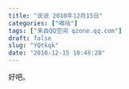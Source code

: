 ```yaml
---
title: "说说 2010年12月15日"
categories: ["嘀咕"]
tags: ["来自QQ空间 qzone.qq.com"]
draft: false
slug: "YQtkqk"
date: "2010-12-15 10:48:20"
---
```


好吧。
